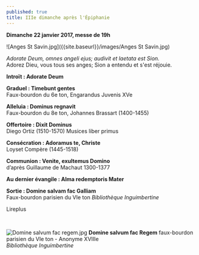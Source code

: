 ```yaml
---
published: true
title: IIIe dimanche après l'Épiphanie
---
```

**Dimanche 22 janvier 2017, messe de 19h**

![Anges St Savin.jpg]({{site.baseurl}}/images/Anges St Savin.jpg)

*Adorate Deum, omnes angeli ejus; audivit et laetata est Sion.*  
Adorez Dieu, vous tous ses anges; Sion a entendu et s'est réjouie.

**Introït : Adorate Deum**  

**Graduel : Timebunt gentes**  
Faux-bourdon du 6e ton, Engarandus Juvenis XVe

**Alleluia : Dominus regnavit**  
Faux-bourdon du 8e ton, Johannes Brassart (1400-1455)

**Offertoire : Dixit Dominus**  
Diego Ortiz (1510-1570) Musices liber primus

**Consécration : Adoramus te, Christe**  
Loyset Compère (1445-1518)

**Communion : Venite, exultemus Domino**  
d’après Guillaume de Machaut 1300-1377

**Au dernier évangile : Alma redemptoris Mater**  

**Sortie : Domine salvam fac Galliam**  
Faux-bourdon parisien du VIe ton *Bibliothèque Inguimbertine*

Lireplus

&nbsp;

![Domine salvum fac regem.jpg]({{site.baseurl}}/images/Domine%20salvum%20fac%20regem.jpg)
**Domine salvum fac Regem** faux-bourdon parisien du VIe ton - Anonyme XVIIIe  
*Bibliothèque Inguimbertine*
